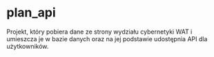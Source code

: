 # plan_api

Projekt, który pobiera dane ze strony wydziału cybernetyki WAT i umieszcza je w bazie danych oraz na jej podstawie udostępnia API dla użytkowników.
